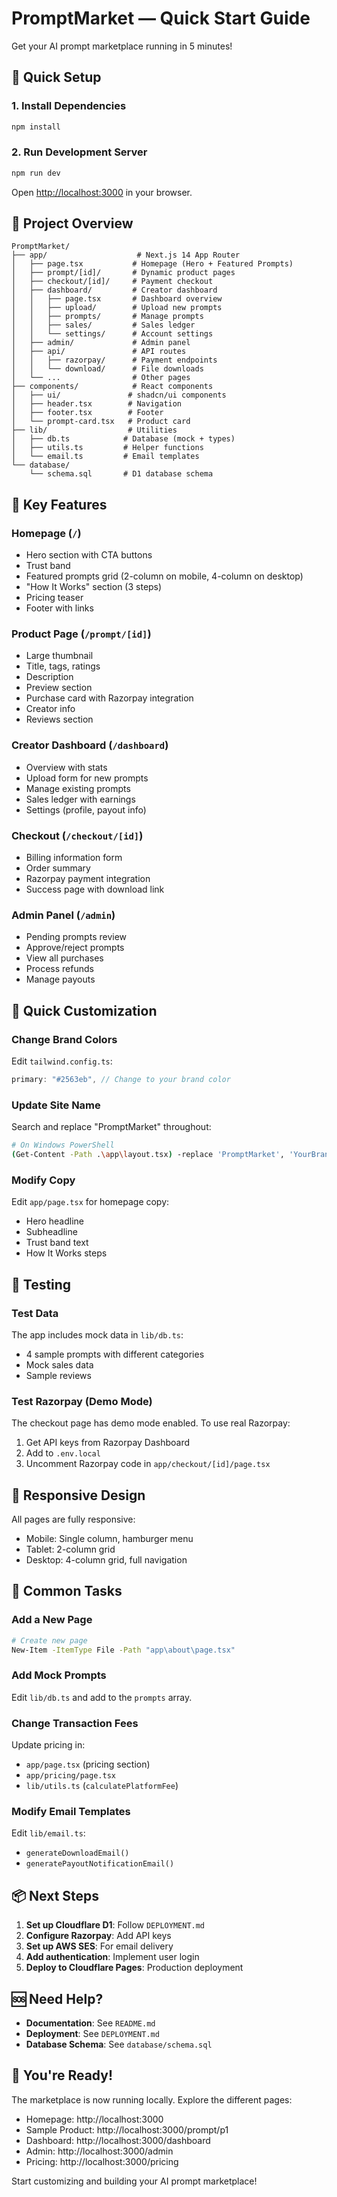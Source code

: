 # PromptMarket — Quick Start Guide

Get your AI prompt marketplace running in 5 minutes!

## 🚀 Quick Setup

### 1. Install Dependencies

```bash
npm install
```

### 2. Run Development Server

```bash
npm run dev
```

Open [http://localhost:3000](http://localhost:3000) in your browser.

## 📁 Project Overview

```
PromptMarket/
├── app/                    # Next.js 14 App Router
│   ├── page.tsx           # Homepage (Hero + Featured Prompts)
│   ├── prompt/[id]/       # Dynamic product pages
│   ├── checkout/[id]/     # Payment checkout
│   ├── dashboard/         # Creator dashboard
│   │   ├── page.tsx       # Dashboard overview
│   │   ├── upload/        # Upload new prompts
│   │   ├── prompts/       # Manage prompts
│   │   ├── sales/         # Sales ledger
│   │   └── settings/      # Account settings
│   ├── admin/             # Admin panel
│   ├── api/               # API routes
│   │   ├── razorpay/      # Payment endpoints
│   │   └── download/      # File downloads
│   └── ...                # Other pages
├── components/            # React components
│   ├── ui/               # shadcn/ui components
│   ├── header.tsx        # Navigation
│   ├── footer.tsx        # Footer
│   └── prompt-card.tsx   # Product card
├── lib/                  # Utilities
│   ├── db.ts            # Database (mock + types)
│   ├── utils.ts         # Helper functions
│   └── email.ts         # Email templates
└── database/
    └── schema.sql       # D1 database schema
```

## 🎨 Key Features

### Homepage (`/`)
- Hero section with CTA buttons
- Trust band
- Featured prompts grid (2-column on mobile, 4-column on desktop)
- "How It Works" section (3 steps)
- Pricing teaser
- Footer with links

### Product Page (`/prompt/[id]`)
- Large thumbnail
- Title, tags, ratings
- Description
- Preview section
- Purchase card with Razorpay integration
- Creator info
- Reviews section

### Creator Dashboard (`/dashboard`)
- Overview with stats
- Upload form for new prompts
- Manage existing prompts
- Sales ledger with earnings
- Settings (profile, payout info)

### Checkout (`/checkout/[id]`)
- Billing information form
- Order summary
- Razorpay payment integration
- Success page with download link

### Admin Panel (`/admin`)
- Pending prompts review
- Approve/reject prompts
- View all purchases
- Process refunds
- Manage payouts

## 🎯 Quick Customization

### Change Brand Colors

Edit `tailwind.config.ts`:
```typescript
primary: "#2563eb", // Change to your brand color
```

### Update Site Name

Search and replace "PromptMarket" throughout:
```bash
# On Windows PowerShell
(Get-Content -Path .\app\layout.tsx) -replace 'PromptMarket', 'YourBrand' | Set-Content -Path .\app\layout.tsx
```

### Modify Copy

Edit `app/page.tsx` for homepage copy:
- Hero headline
- Subheadline
- Trust band text
- How It Works steps

## 🧪 Testing

### Test Data

The app includes mock data in `lib/db.ts`:
- 4 sample prompts with different categories
- Mock sales data
- Sample reviews

### Test Razorpay (Demo Mode)

The checkout page has demo mode enabled. To use real Razorpay:

1. Get API keys from Razorpay Dashboard
2. Add to `.env.local`
3. Uncomment Razorpay code in `app/checkout/[id]/page.tsx`

## 📱 Responsive Design

All pages are fully responsive:
- Mobile: Single column, hamburger menu
- Tablet: 2-column grid
- Desktop: 4-column grid, full navigation

## 🔧 Common Tasks

### Add a New Page

```bash
# Create new page
New-Item -ItemType File -Path "app\about\page.tsx"
```

### Add Mock Prompts

Edit `lib/db.ts` and add to the `prompts` array.

### Change Transaction Fees

Update pricing in:
- `app/page.tsx` (pricing section)
- `app/pricing/page.tsx`
- `lib/utils.ts` (`calculatePlatformFee`)

### Modify Email Templates

Edit `lib/email.ts`:
- `generateDownloadEmail()`
- `generatePayoutNotificationEmail()`

## 📦 Next Steps

1. **Set up Cloudflare D1**: Follow `DEPLOYMENT.md`
2. **Configure Razorpay**: Add API keys
3. **Set up AWS SES**: For email delivery
4. **Add authentication**: Implement user login
5. **Deploy to Cloudflare Pages**: Production deployment

## 🆘 Need Help?

- **Documentation**: See `README.md`
- **Deployment**: See `DEPLOYMENT.md`
- **Database Schema**: See `database/schema.sql`

## 🎉 You're Ready!

The marketplace is now running locally. Explore the different pages:

- Homepage: http://localhost:3000
- Sample Product: http://localhost:3000/prompt/p1
- Dashboard: http://localhost:3000/dashboard
- Admin: http://localhost:3000/admin
- Pricing: http://localhost:3000/pricing

Start customizing and building your AI prompt marketplace!
